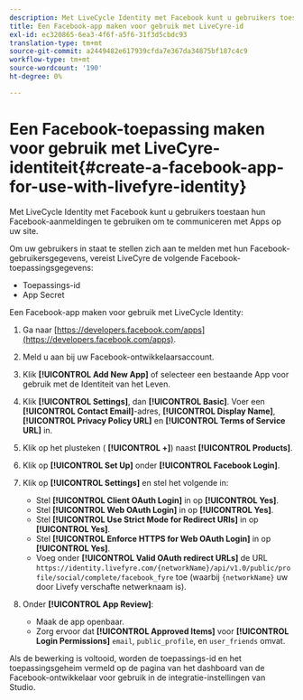 ```yaml
---
description: Met LiveCycle Identity met Facebook kunt u gebruikers toestaan hun Facebook-aanmeldingen te gebruiken om te communiceren met Apps op uw site.
title: Een Facebook-app maken voor gebruik met LiveCyre-id
exl-id: ec320865-6ea3-4f6f-a5f6-31f3d5cbdc93
translation-type: tm+mt
source-git-commit: a2449482e617939cfda7e367da34875bf187c4c9
workflow-type: tm+mt
source-wordcount: '190'
ht-degree: 0%

---
```


# Een Facebook-toepassing maken voor gebruik met LiveCyre-identiteit{#create-a-facebook-app-for-use-with-livefyre-identity}

Met LiveCycle Identity met Facebook kunt u gebruikers toestaan hun Facebook-aanmeldingen te gebruiken om te communiceren met Apps op uw site.

Om uw gebruikers in staat te stellen zich aan te melden met hun Facebook-gebruikersgegevens, vereist LiveCyre de volgende Facebook-toepassingsgegevens:

* Toepassings-id
* App Secret

Een Facebook-app maken voor gebruik met LiveCycle Identity:

1. Ga naar [https://developers.facebook.com/apps](https://developers.facebook.com/apps).
1. Meld u aan bij uw Facebook-ontwikkelaarsaccount.
1. Klik **[!UICONTROL Add New App]** of selecteer een bestaande App voor gebruik met de Identiteit van het Leven.
1. Klik **[!UICONTROL Settings]**, dan **[!UICONTROL Basic]**. Voer een **[!UICONTROL Contact Email]**-adres, **[!UICONTROL Display Name]**, **[!UICONTROL Privacy Policy URL]** en **[!UICONTROL Terms of Service URL]** in.
1. Klik op het plusteken ( **[!UICONTROL +]**) naast **[!UICONTROL Products]**.
1. Klik op **[!UICONTROL Set Up]** onder **[!UICONTROL Facebook Login]**.
1. Klik op **[!UICONTROL Settings]** en stel het volgende in:

   * Stel **[!UICONTROL Client OAuth Login]** in op **[!UICONTROL Yes]**.
   * Stel **[!UICONTROL Web OAuth Login]** in op **[!UICONTROL Yes]**.
   * Stel **[!UICONTROL Use Strict Mode for Redirect URIs]** in op **[!UICONTROL Yes]**.
   * Stel **[!UICONTROL Enforce HTTPS for Web OAuth Login]** in op **[!UICONTROL Yes]**.
   * Voeg onder **[!UICONTROL Valid OAuth redirect URLs]** de URL `https://identity.livefyre.com/{networkName}/api/v1.0/public/profile/social/complete/facebook_fyre` toe (waarbij `{networkName}` uw door Livefy verschafte netwerknaam is).

1. Onder **[!UICONTROL App Review]**:

   * Maak de app openbaar.
   * Zorg ervoor dat **[!UICONTROL Approved Items]** voor **[!UICONTROL Login Permissions]** `email`, `public_profile`, en `user_friends` omvat.

Als de bewerking is voltooid, worden de toepassings-id en het toepassingsgeheim vermeld op de pagina van het dashboard van de Facebook-ontwikkelaar voor gebruik in de integratie-instellingen van Studio.
